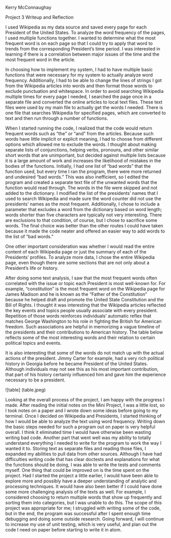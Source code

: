Kerry McConnaughay

Project 3 Writeup and Reflection

I used Wikipedia as my data source and saved every page for each President of the United States. To analyze the word frequency of the pages, I used multiple functions together. I wanted to determine what the most frequent word is on each page so that I could try to apply that word to trends from the corresponding President’s time period. I  was interested in learning if there is a correlation between major issues of the time and the most frequent word in the article. 

In choosing how to implement my system, I had to have multiple basic functions that were necessary for my system to actually analyze word frequency.  Additionally, I had to be able to change the lines of strings I got from the Wikipedia articles into words and then format those words to exclude punctuation and whitespace.  In order to avoid searching Wikipedia multiple times for every page I needed, I searched the page once in a separate file and converted the online articles to local text files.  These text files were used by my main file to actually get the words I needed. There is one file that searches Wikipedia for specified pages, which are converted to text and then run through a number of functions.
	
When I started running the code, I realized that the code would return frequent words such as “the” or “and” from the articles.  Because such words have little implicit or explicit meaning, I had to choose from different options which allowed me to exclude the words. I thought about making separate lists of conjunctions, helping verbs, pronouns, and other similar short words that are unimportant, but decided against multiple lists because it is a large amount of work and increases the likelihood of mistakes in the bodies of the functions. Initially, I had one list of “bad words” that the function used, but every time I ran the program, there were more returned and undesired “bad words.” This was also inefficient, so I edited the program and created a separate text file of the unwanted words that the function would read through. The words in the file were skipped and not added to the dictionary. I modified the list of the presidents’ names that I used to search Wikipedia and made sure the word counter did not use the presidents’ names as the most frequent. Additionally, I chose to include a parameter that excludes a word from the dictionary based on word length; words shorter than five characters are typically not very interesting.  There are exclusions to that condition, of course, but I chose to sacrifice some words. The final choice was better than the other routes I could have taken because it made the code neater and offered an easier way to add words to the list of “bad words.”
	
One other important consideration was whether I would read the entire content of each Wikipedia page or just the summary of each of the Presidents’ profiles. To analyze more data, I chose the entire Wikipedia page, even though there are some sections that are not only about a President’s life or history.

After doing some text analysis, I saw that the most frequent words often correlated with the issue or topic each President is most well-known for. For example, “constitution” is the most frequent word on the Wikipedia page for James Madison and he is known as the “Father of the Constitution” because he helped draft and promote the United State Constitution and the Bill of Rights.  I thought it was interesting that the Wikipedia articles reflected the key events and topics people usually associate with every president.  Repetition of those words reinforces individuals’ automatic reflex that matches George Washington to his role in fighting the British for American freedom.  Such associations are helpful in memorizing a vague timeline of the presidents and their contributions to American history.  The table below reflects some of the most interesting words and their relation to certain political topics and events.

It is also interesting that some of the words do not match up with the actual actions of the president.  Jimmy Carter for example, had a very rich political history in Georgia before he became President of the United States.  Although individuals may not see this as his most important contribution, that part of his history certainly influenced him and gave him the experience necessary to be a president.

![table]
(table.jpeg)

Looking at the overall process of the project, I am happy with the progress I made. After reading the initial notes on the Mini Project, I was a little lost, so I took notes on a paper and I wrote down some ideas before going to my terminal.  Once I decided on Wikipedia and Presidents, I started thinking of how I would be able to analyze the text using word frequency.  Writing down the basic steps needed for such a program out on paper is very helpful overall. I think it eliminated time I would have otherwise been wasting writing bad code.  Another part that went well was my ability to totally understand everything I needed to write for the program to work the way I wanted it to. Storing text as separate files and reading those files, I expanded my abilities to pull data from other sources. Although I have had difficulties writing code that has clear doctests and explanations for what the functions should be doing, I was able to write the tests and comments myself. One thing that could be improved on is the time spent on the project. Had I started the project a little earlier, I would have been able to explore more and possibly have a deeper understanding of analytic and processing techniques. It would have also been better if I could have done some more challenging analysis of the texts as well. For example, I considered choosing to return multiple words that show up frequently and sorting them into categories, but I was unable to do this.  The scope of this project was appropriate for me; I struggled with writing some of the code, but in the end, the program was successful after I spent enough time debugging and doing some outside research. Going forward, I will continue to increase my use of unit testing, which is very useful, and plan out the code I need on paper before starting to write it in atom.



